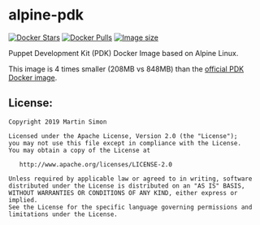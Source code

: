 # alpine-pdk

[![Docker Stars](https://img.shields.io/docker/stars/barnumbirr/alpine-pdk.svg?style=flat-square)](https://hub.docker.com/r/barnumbirr/alpine-pdk/)
[![Docker Pulls](https://img.shields.io/docker/pulls/barnumbirr/alpine-pdk.svg?style=flat-square)](https://hub.docker.com/r/barnumbirr/alpine-pdk/)
[![Image size](https://images.microbadger.com/badges/image/barnumbirr/alpine-pdk.svg)](https://microbadger.com/images/barnumbirr/alpine-pdk)

Puppet Development Kit (PDK) Docker Image based on Alpine Linux.

This image is 4 times smaller (208MB vs 848MB) than the [official PDK Docker image](https://github.com/puppetlabs/pdk-docker).

## License:

```
Copyright 2019 Martin Simon

Licensed under the Apache License, Version 2.0 (the "License");
you may not use this file except in compliance with the License.
You may obtain a copy of the License at

   http://www.apache.org/licenses/LICENSE-2.0

Unless required by applicable law or agreed to in writing, software
distributed under the License is distributed on an "AS IS" BASIS,
WITHOUT WARRANTIES OR CONDITIONS OF ANY KIND, either express or implied.
See the License for the specific language governing permissions and
limitations under the License.
```
